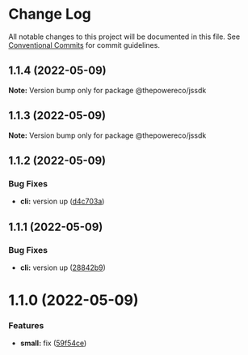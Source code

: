 # Change Log

All notable changes to this project will be documented in this file.
See [Conventional Commits](https://conventionalcommits.org) for commit guidelines.

## 1.1.4 (2022-05-09)

**Note:** Version bump only for package @thepowereco/jssdk





## 1.1.3 (2022-05-09)

**Note:** Version bump only for package @thepowereco/jssdk





## 1.1.2 (2022-05-09)


### Bug Fixes

* **cli:** version up ([d4c703a](https://github.com/thepower/power_hub/commit/d4c703a20dc820517a45a46558021ab85c287a33))





## 1.1.1 (2022-05-09)


### Bug Fixes

* **cli:** version up ([28842b9](https://github.com/thepower/power_hub/commit/28842b9470c4b876071192b11cebb83882d89b74))





# 1.1.0 (2022-05-09)


### Features

* **small:** fix ([59f54ce](https://github.com/thepower/power_hub/commit/59f54ce6c5b69a79c5d1cb91a2320e9439842c92))
